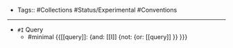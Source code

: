 - Tags:: #Collections #Status/Experimental #Conventions
- ---
- `#I` Query
    - #minimal {{[[query]]: {and: [[I]]  {not: {or: [[query]] }}  }}}
